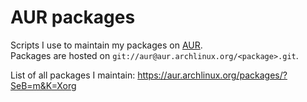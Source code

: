 # AUR packages

Scripts I use to maintain my packages on [AUR](https://aur.archlinux.org/).  
Packages are hosted on `git://aur@aur.archlinux.org/<package>.git`.

List of all packages I maintain: https://aur.archlinux.org/packages/?SeB=m&K=Xorg
